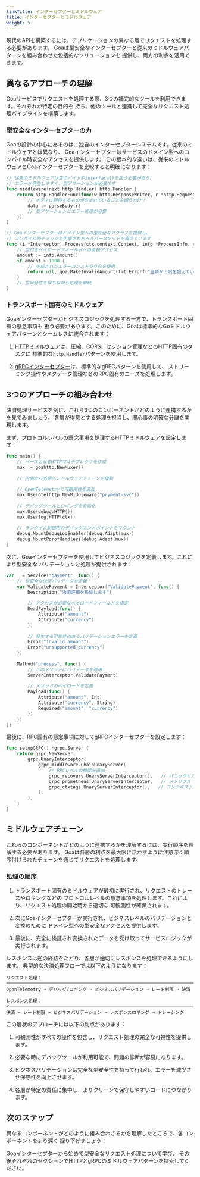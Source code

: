 ```yaml
---
linkTitle: インターセプターとミドルウェア
title: インターセプターとミドルウェア
weight: 5
---
```


現代のAPIを構築するには、アプリケーションの異なる層でリクエストを処理する必要があります。
Goaは型安全なインターセプターと従来のミドルウェアパターンを組み合わせた包括的なソリューションを
提供し、両方の利点を活用できます。

## 異なるアプローチの理解

Goaサービスでリクエストを処理する際、3つの補完的なツールを利用できます。それぞれが特定の目的を
持ち、他のツールと連携して完全なリクエスト処理パイプラインを構築します。

### 型安全なインターセプターの力

Goaの設計の中心にあるのは、独自のインターセプターシステムです。従来のミドルウェアとは異なり、
Goaインターセプターはサービスのドメイン型へのコンパイル時安全なアクセスを提供します。
この根本的な違いは、従来のミドルウェアとGoaインターセプターを比較すると明確になります：

```go
// 従来のミドルウェアは生のバイトやinterface{}を扱う必要があり、
// エラーが発生しやすく、型アサーションが必要です
func middleware(next http.Handler) http.Handler {
    return http.HandlerFunc(func(w http.ResponseWriter, r *http.Request) {
        // ボディに期待するものが含まれていることを願うだけ！
        data := parseBody(r)
        // 型アサーションとエラー処理が必要
    })
}

// Goaインターセプターはドメイン型への型安全なアクセスを提供し、
// コンパイル時チェックと生成されたヘルパーメソッドを備えています
func (i *Interceptor) Process(ctx context.Context, info *ProcessInfo, next goa.Endpoint) (any, error) {
    // 型付きペイロードフィールドへの直接アクセス
    amount := info.Amount()
    if amount > 1000 {
        // 生成されたエラーコンストラクタを使用
        return nil, goa.MakeInvalidAmount(fmt.Errorf("金額が上限を超えています"))
    }
    // 型安全性を保ちながら処理を継続
}
```

### トランスポート固有のミドルウェア

Goaインターセプターがビジネスロジックを処理する一方で、トランスポート固有の懸念事項も
扱う必要があります。このために、Goaは標準的なGoミドルウェアパターンとシームレスに統合されます：

1. [HTTPミドルウェア](./2-http-middleware)は、圧縮、CORS、セッション管理などのHTTP固有のタスクに
   標準的な`http.Handler`パターンを使用します。

2. [gRPCインターセプター](./3-grpc-interceptors)は、標準的なgRPCパターンを使用して、
   ストリーミング操作やメタデータ管理などのRPC固有のニーズを処理します。

## 3つのアプローチの組み合わせ

決済処理サービスを例に、これら3つのコンポーネントがどのように連携するかを見てみましょう。
各層が得意とする処理を担当し、関心事の明確な分離を実現します。

まず、プロトコルレベルの懸念事項を処理するHTTPミドルウェアを設定します：

```go
func main() {
    // ベースとなるHTTPマルチプレクサを作成
    mux := goahttp.NewMuxer()
    
    // 内側から外側へミドルウェアチェーンを構築
    
    // OpenTelemetryで可観測性を追加
    mux.Use(otelhttp.NewMiddleware("payment-svc"))
    
    // デバッグツールとロギングを有効化
    mux.Use(debug.HTTP())
    mux.Use(log.HTTP(ctx))
    
    // ランタイム制御用のデバッグエンドポイントをマウント
    debug.MountDebugLogEnabler(debug.Adapt(mux))
    debug.MountPprofHandlers(debug.Adapt(mux))
}
```

次に、Goaインターセプターを使用してビジネスロジックを定義します。これにより型安全な
バリデーションと処理が提供されます：

```go
var _ = Service("payment", func() {
    // 型安全な決済バリデータを定義
    var ValidatePayment = Interceptor("ValidatePayment", func() {
        Description("決済詳細を検証します")
        
        // アクセスが必要なペイロードフィールドを指定
        ReadPayload(func() {
            Attribute("amount")
            Attribute("currency")
        })
        
        // 発生する可能性のあるバリデーションエラーを定義
        Error("invalid_amount")
        Error("unsupported_currency")
    })
    
    Method("process", func() {
        // このメソッドにバリデータを適用
        ServerInterceptor(ValidatePayment)
        
        // メソッドのペイロードを定義
        Payload(func() {
            Attribute("amount", Int)
            Attribute("currency", String)
            Required("amount", "currency")
        })
    })
})
```

最後に、RPC固有の懸念事項に対してgRPCインターセプターを設定します：

```go
func setupGRPC() *grpc.Server {
    return grpc.NewServer(
        grpc.UnaryInterceptor(
            grpc_middleware.ChainUnaryServer(
                // RPCレベルの機能を追加
                grpc_recovery.UnaryServerInterceptor(),   // パニックリカバリー
                grpc_prometheus.UnaryServerInterceptor,   // メトリクス
                grpc_ctxtags.UnaryServerInterceptor(),   // コンテキストタグ付け
            ),
        ),
    )
}
```

## ミドルウェアチェーン

これらのコンポーネントがどのように連携するかを理解するには、実行順序を理解する必要があります。
Goaは各層の利点を最大限に活かすように注意深く順序付けられたチェーンを通じてリクエストを処理します。

### 処理の順序

1. トランスポート固有のミドルウェアが最初に実行され、リクエストのトレースやロギングなどの
   プロトコルレベルの懸念事項を処理します。これにより、リクエスト処理の開始時から適切な
   可観測性が確保されます。

2. 次にGoaインターセプターが実行され、ビジネスレベルのバリデーションと変換のために
   ドメイン型への型安全なアクセスを提供します。

3. 最後に、完全に検証され変換されたデータを受け取ってサービスロジックが実行されます。

レスポンスは逆の経路をたどり、各層が適切にレスポンスを処理できるようにします。
典型的な決済処理フローでは以下のようになります：

```
リクエスト処理：
─────────────────────────────────────────────────────────────────────────────>
OpenTelemetry → デバッグ/ロギング → ビジネスバリデーション → レート制限 → 決済

レスポンス処理：
<─────────────────────────────────────────────────────────────────────────────
決済 → レート制限 → ビジネスバリデーション → レスポンスロギング → トレーシング
```

この層状のアプローチには以下の利点があります：

1. 可観測性がすべての操作を包含し、リクエスト処理の完全な可視性を提供します。

2. 必要な時にデバッグツールが利用可能で、問題の診断が容易になります。

3. ビジネスバリデーションは完全な型安全性を持って行われ、エラーを減少させ保守性を向上させます。

4. 各層が特定の責任に集中し、よりクリーンで保守しやすいコードにつながります。

## 次のステップ

異なるコンポーネントがどのように組み合わさるかを理解したところで、各コンポーネントをより深く
掘り下げましょう：

[Goaインターセプター](./1-goa-interceptors)から始めて型安全なリクエスト処理について学び、
その後それぞれのセクションでHTTPとgRPCのミドルウェアパターンを探索してください。 